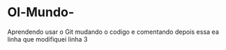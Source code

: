 # Ol-Mundo-
Aprendendo usar o Git
mudando o codigo e comentando depois essa ea linha que modifiquei linha 3
